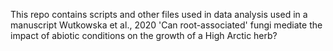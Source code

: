 This repo contains scripts and other files used in data analysis used in a manuscript Wutkowska et al., 2020 'Can root-associated' fungi mediate the impact of abiotic conditions on the growth of a High Arctic herb?
